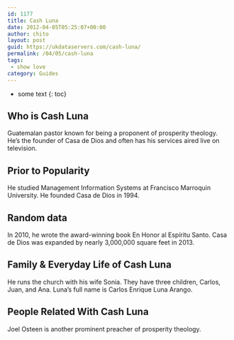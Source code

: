 ```yaml
---
id: 1177
title: Cash Luna
date: 2012-04-05T05:25:07+00:00
author: chito
layout: post
guid: https://ukdataservers.com/cash-luna/
permalink: /04/05/cash-luna
tags:
 - show love
category: Guides
---
```


* some text
{: toc}


## Who is  Cash Luna
                  
                  
                  
Guatemalan pastor known for being a proponent of prosperity theology. He&#8217;s the founder of Casa de Dios and often has his services aired live on television.
                  
                
                
                
## Prior to Popularity 
                  
                  
                  
He studied Management Information Systems at Francisco Marroquin University. He founded Casa de Dios in 1994.
                  
                
                
                
## Random data 
                  
                  
                  
In 2010, he wrote the award-winning book En Honor al Espíritu Santo. Casa de Dios was expanded by nearly 3,000,000 square feet in 2013.
                  
                
                
                
## Family & Everyday Life of Cash Luna
                  
                  
                  
He runs the church with his wife Sonia. They have three children, Carlos, Juan, and Ana. Luna&#8217;s full name is Carlos Enrique Luna Arango.
                  
                
                
                
## People Related With  Cash Luna
                  
                  
                  
Joel Osteen is another prominent preacher of prosperity theology.
                  
                
              
            
          
          
          
    
    
  
